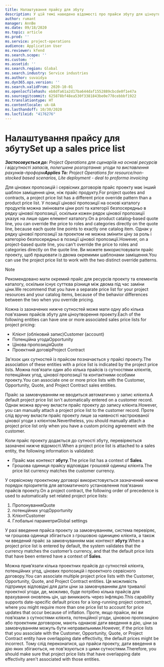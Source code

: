 ```yaml
---
title: Налаштування прайсу для збуту
description: У цій темі наведено відомості про прайси збуту для ціноутворення проекту.
author: rumant
manager: AnnBe
ms.date: 09/18/2020
ms.topic: article
ms.prod: ''
ms.service: project-operations
audience: Application User
ms.reviewer: kfend
ms.search.scope: ''
ms.custom: ''
ms.assetid: ''
ms.search.region: Global
ms.search.industry: Service industries
ms.author: suvaidya
ms.dyn365.ops.version: ''
ms.search.validFrom: 2020-10-01
ms.openlocfilehash: eb8dfa61a2d17ba644daf1552889cbcde0f1e47a
ms.sourcegitcommit: 625878bf48ea530f3381843be0e778cebbbf1922
ms.translationtype: HT
ms.contentlocale: uk-UA
ms.lasthandoff: 10/30/2020
ms.locfileid: "4176276"
---
```

# <a name="set-up-a-sales-price-list"></a><span data-ttu-id="3f61b-103">Налаштування прайсу для збуту</span><span class="sxs-lookup"><span data-stu-id="3f61b-103">Set up a sales price list</span></span>

<span data-ttu-id="3f61b-104">_**Застосовується до:** Project Operations для сценаріїв на основі ресурсів і відсутності запасів, полегшене розгортання: угоди та виставлення рахунків-проформ_</span><span class="sxs-lookup"><span data-stu-id="3f61b-104">_**Applies To:** Project Operations for resource/non-stocked based scenarios, Lite deployment - deal to proforma invoicing_</span></span>

<span data-ttu-id="3f61b-105">Для цінових пропозицій і сервісних договорів прайс проекту має інший шаблон заміщення ціни, ніж прайс продукту.</span><span class="sxs-lookup"><span data-stu-id="3f61b-105">For project quotes and contracts, a project price list has a different price override pattern than a product price list.</span></span> <span data-ttu-id="3f61b-106">У позиції цінової пропозиції на основі каталогу продуктів можна змінювати ціни ролі та категорії безпосередньо в рядку цінової пропозиції, оскільки кожен рядок цінової пропозиції указує на лише один елемент каталогу.</span><span class="sxs-lookup"><span data-stu-id="3f61b-106">On a product catalog–based quote line, you can override the price to roles and categories directly on the quote line, because each quote line points to exactly one catalog item.</span></span> <span data-ttu-id="3f61b-107">Однак у рядку цінової пропозиції за проектом не можна змінити ціну за роль і категорію безпосередньо в позиції цінової пропозиції.</span><span class="sxs-lookup"><span data-stu-id="3f61b-107">However, on a project-based quote line, you can't override the price to roles and categories directly on the quote line.</span></span> <span data-ttu-id="3f61b-108">Ви можете використовувати прайс проекту, щоб працювати із двома окремими шаблонами заміщення.</span><span class="sxs-lookup"><span data-stu-id="3f61b-108">You can use the project price list to work with the two distinct override patterns.</span></span>

> [!NOTE]
> <span data-ttu-id="3f61b-109">Рекомендовано мати окремий прайс для ресурсів проекту та елементів каталогу, оскільки існує суттєва різниця між двома під час заміни ціни.</span><span class="sxs-lookup"><span data-stu-id="3f61b-109">We recommend that you have a separate price list for your project resources and your catalog items, because of the behavior differences between the two when you override pricing.</span></span>

<span data-ttu-id="3f61b-110">Кожна із зазначених нижче сутностей може мати одну або кілька пов'язаних прайсів збуту для ціноутворення проекту.</span><span class="sxs-lookup"><span data-stu-id="3f61b-110">Each of the following entities can have one or more associated sales price lists for project pricing:</span></span>

- <span data-ttu-id="3f61b-111">Клієнт (обліковий запис)</span><span class="sxs-lookup"><span data-stu-id="3f61b-111">Customer (account)</span></span> 
- <span data-ttu-id="3f61b-112">Потенційна угода</span><span class="sxs-lookup"><span data-stu-id="3f61b-112">Opportunity</span></span> 
- <span data-ttu-id="3f61b-113">Цінова пропозиція</span><span class="sxs-lookup"><span data-stu-id="3f61b-113">Quote</span></span> 
- <span data-ttu-id="3f61b-114">Проектний договір</span><span class="sxs-lookup"><span data-stu-id="3f61b-114">Project Contract</span></span>

<span data-ttu-id="3f61b-115">Зв'язок цих сутностей із прайсом позначається у прайсі проекту.</span><span class="sxs-lookup"><span data-stu-id="3f61b-115">The association of these entities with a price list is indicated by the project price lists.</span></span> <span data-ttu-id="3f61b-116">Можна пов'язати один або кілька прайсів із сутностями клієнтів, потенційних угод, цінової пропозиції та контактними особами проекту.</span><span class="sxs-lookup"><span data-stu-id="3f61b-116">You can associate one or more price lists with the Customer, Opportunity, Quote, and Project Contract sales entities.</span></span>

<span data-ttu-id="3f61b-117">Прайс за замовчуванням не вводиться автоматично у запис клієнта.</span><span class="sxs-lookup"><span data-stu-id="3f61b-117">A default project price list isn't automatically entered on a customer record.</span></span> <span data-ttu-id="3f61b-118">Однак можна вручну вкласти прайс проекту до запису клієнта.</span><span class="sxs-lookup"><span data-stu-id="3f61b-118">However, you can manually attach a project price list to the customer record.</span></span> <span data-ttu-id="3f61b-119">Проте слід вручну вкласти прайс проекту лише за наявності настроюваної цінової угоди з клієнтом.</span><span class="sxs-lookup"><span data-stu-id="3f61b-119">Nevertheless, you should manually attach a project price list only when you have a custom pricing agreement with the customer.</span></span> 

<span data-ttu-id="3f61b-120">Коли прайс проекту додається до сутності збуту, перевіряються зазначені нижче відомості.</span><span class="sxs-lookup"><span data-stu-id="3f61b-120">When a project price list is attached to a sales entity, the following information is validated:</span></span>

- <span data-ttu-id="3f61b-121">Прайс має контекст **збуту**.</span><span class="sxs-lookup"><span data-stu-id="3f61b-121">The price list has a context of **Sales**.</span></span> 
- <span data-ttu-id="3f61b-122">Грошова одиниця прайсу відповідає грошовій одиниці клієнта.</span><span class="sxs-lookup"><span data-stu-id="3f61b-122">The price list currency matches the customer currency.</span></span> 

<span data-ttu-id="3f61b-123">У сервісному проектному договорі використовується зазначений нижче порядок пріоритетів для автоматичного установлення пов'язаних прайсів проекту.</span><span class="sxs-lookup"><span data-stu-id="3f61b-123">On a project contract, the following order of precedence is used to automatically set related project price lists:</span></span>

1. <span data-ttu-id="3f61b-124">Пропонування</span><span class="sxs-lookup"><span data-stu-id="3f61b-124">Quote</span></span>
2. <span data-ttu-id="3f61b-125">потенційних угод</span><span class="sxs-lookup"><span data-stu-id="3f61b-125">Opportunity</span></span>
3. <span data-ttu-id="3f61b-126">Клієнт</span><span class="sxs-lookup"><span data-stu-id="3f61b-126">Customer</span></span> 
4. <span data-ttu-id="3f61b-127">Глобальні параметри</span><span class="sxs-lookup"><span data-stu-id="3f61b-127">Global settings</span></span> 

<span data-ttu-id="3f61b-128">У разі введення прайса проекту за замовчуванням, система перевіряє, чи грошова одиниця збігається з грошовою одиницею клієнта, а також чи введений прайс за замовчуванням має контекст **збуту**.</span><span class="sxs-lookup"><span data-stu-id="3f61b-128">When a project price list is entered by default, the system validates that the currency matches the customer’s currency, and that the default price lists that have been entered have a context of **Sales**.</span></span>

<span data-ttu-id="3f61b-129">Можна прив’язати кілька проектних прайсів до сутностей клієнта, потенційних угод, цінових пропозицій і проектного сервісного договору.</span><span class="sxs-lookup"><span data-stu-id="3f61b-129">You can associate multiple project price lists with the Customer, Opportunity, Quote, and Project Contract entities.</span></span> <span data-ttu-id="3f61b-130">Ця можливість підтримує відповідні для дати ціни за замовчуванням для тривалої проектної угоди, де, можливо, буде потрібно кілька прайсів для врахування оновлень цін, що виникають через інфляцію.</span><span class="sxs-lookup"><span data-stu-id="3f61b-130">This capability supports date-specific default prices for a long-running project contract, where you might require more than one price list to account for price updates that occur because of inflation.</span></span> <span data-ttu-id="3f61b-131">Проте, якщо прайси, які ви пов’язали з сутностями клієнта, потенційної угоди, ціновою пропозицією або проектним договором, мають однакові дати введення в дію, ціни за замовчуванням можуть бути неправильними.</span><span class="sxs-lookup"><span data-stu-id="3f61b-131">However, if the price lists that you associate with the Customer, Opportunity, Quote, or Project Contract entity have overlapping date effectivity, the default prices might be incorrect.</span></span> <span data-ttu-id="3f61b-132">Тому слід переконатися, що прайси проекту, дати введення в дію яких збігаються, не пов'язуються з цими сутностями.</span><span class="sxs-lookup"><span data-stu-id="3f61b-132">Therefore, you should make sure that project price lists that have overlapping date effectivity aren't associated with those entities.</span></span>

